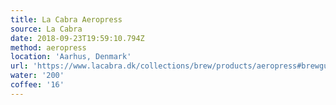 ```yaml
---
title: La Cabra Aeropress
source: La Cabra
date: 2018-09-23T19:59:10.794Z
method: aeropress
location: 'Aarhus, Denmark'
url: 'https://www.lacabra.dk/collections/brew/products/aeropress#brewguide'
water: '200'
coffee: '16'
---
```


